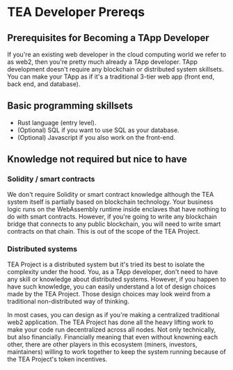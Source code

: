 # TEA Developer Prereqs

## Prerequisites for Becoming a TApp Developer

If you're an existing web developer in the cloud computing world we refer to as web2, then you're pretty much already a TApp developer. TApp development doesn't require any blockchain or distributed system skillsets. You can make your TApp as if it's a traditional 3-tier web app (front end, back end, and database).

## Basic programming skillsets

* Rust language (entry level).
* (Optional) SQL if you want to use SQL as your database.
* (Optional) Javascript if you also work on the front-end.

## Knowledge not required but nice to have

### Solidity / smart contracts

We don't require Solidity or smart contract knowledge although the TEA system itself is partially based on blockchain technology. Your business logic runs on the WebAssembly runtime inside enclaves that have nothing to do with smart contracts. However, if you're going to write any blockchain bridge that connects to any public blockchain, you will need to write smart contracts on that chain. This is out of the scope of the TEA Project.

### Distributed systems

TEA Project is a distributed system but it's tried its best to isolate the complexity under the hood. You, as a TApp developer, don't need to have any skill or knowledge about distributed systems. However, if you happen to have such knowledge, you can easily understand a lot of design choices made by the TEA Project. Those design choices may look weird from a traditional non-distributed way of thinking.

In most cases, you can design as if you're making a centralized traditional web2 application. The TEA Project has done all the heavy lifting work to make your code run decentralized across all nodes. Not only technically, but also financially. Financially meaning that even without knowning each other, there are other players in this ecosystem (miners, investors, maintainers) willing to work together to keep the system running because of the TEA Project's token incentives.
